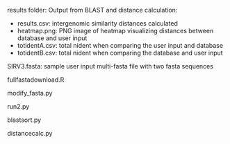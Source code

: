 results folder: Output from BLAST and distance calculation:
- results.csv: intergenomic similarity distances calculated
- heatmap.png: PNG image of heatmap visualizing distances between database and user input
- totidentA.csv: total nident when comparing the user input and database
- totidentB.csv: total nident when comparing the database and user input

SIRV3.fasta: sample user input multi-fasta file with two fasta sequences

fullfastadownload.R

modify_fasta.py

run2.py

blastsort.py

distancecalc.py

